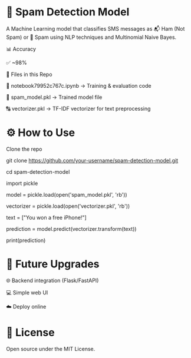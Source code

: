 <h1>📩 Spam Detection Model</h1>

A Machine Learning model that classifies SMS messages as 📬 Ham (Not Spam) or 🚨 Spam using NLP techniques and Multinomial Naive Bayes.

📊 Accuracy

✅ ~98%

📂 Files in this Repo

📝 notebook79952c767c.ipynb → Training & evaluation code

🤖 spam_model.pkl → Trained model file

🔠 vectorizer.pkl → TF-IDF vectorizer for text preprocessing

<h1>⚙️ How to Use</h1>
Clone the repo

git clone https://github.com/your-username/spam-detection-model.git 

cd spam-detection-model

import pickle

model = pickle.load(open('spam_model.pkl', 'rb'))

vectorizer = pickle.load(open('vectorizer.pkl', 'rb'))

text = ["You won a free iPhone!"]

prediction = model.predict(vectorizer.transform(text))

print(prediction)

<h1>🚀 Future Upgrades</h1>

🌐 Backend integration (Flask/FastAPI)

💻 Simple web UI

☁️ Deploy online

<h1>📜 License</h1>

 Open source under the MIT License.

